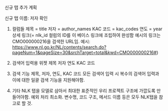 신규 탭 추가 계획

신규 탭 이름: 저자 확인

1. 컬럼들
제목 = title
저자 = author_names
KAC 코드 = kac_codes
연도 = year
상세 링크(= nlk_id 컬럼의 ID를 이 베이스 링크에 조립하여 완성함 예시의 링크는 CMO000000216을 검색한 URL임. 예시: https://www.nl.go.kr/NL/contents/search.do?pageNum=1&pageSize=30&srchTarget=total&kwd=CMO000000216#)


2. 검색어 입력용 위젯
제목
저자
연도
KAC 코드

3. 검색 기능
제목, 저자, 연도, KAC 코드 모든 검색어 입력 시 복수의 검색어 입력과 이에 대한 일괄 검색 기능을 지원해야함.

4. 기타
NLK 탭을 모델로 삼아서 최대한 표준적인 우리 프로젝트 구조에 가깝도록 만들어야함. 
예외 처리 최소화.
변수명, 코드 구조, 메서드 이름 등은 모두 NLK탭을 참고로 할 것.

